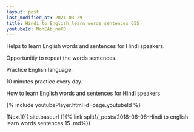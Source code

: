 ```yaml
---
layout: post
last_modified_at: 2021-03-29
title: Hindi to English learn words sentences 655 
youtubeId: NohCAb_noX0
---
```

 
 
Helps to learn English words and sentences for Hindi speakers.

Opportunitiy to repeat the words sentences. 

Practice English language. 
 
10 minutes practice every day. 
 
How to learn English words and sentences for Hindi speakers 
 
{% include youtubePlayer.html id=page.youtubeId %}
 
 
[Next]({{ site.baseurl }}{% link  split1/_posts/2018-06-06-Hindi to english learn words sentences 15 .md%})
 
